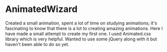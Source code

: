 # AnimatedWizard
Created a small animation, spent a lot of time on studying animations; it's fascinating to know that there is a lot to creating amazing animations.
Here I have made a small attempt to create my first one. I used Animated.css library which is very helpful. Wanted to use some jQuery along
with it but haven't
been able to do so yet.
